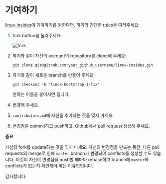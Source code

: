 기여하기
================================================================================

[linux-insides](https://github.com/0xAX/linux-insides)에 기여하기를 원한다면, 하기의 간단한 rules을 따라주세요:

1. fork button을 눌러주세요:

    ![fork](http://oi58.tinypic.com/jj2trm.jpg)

2. 하기와 같이 자신의 account의 repository를 clone해 주세요:

    ```
    git clone git@github.com:your_github_username/linux-insides.git
    ```

3. 하기와 같이 새로운 branch를 만들어 주세요:

    ```
    git checkout -b "linux-bootstrap-1-fix"
    ```
    원하는 이름을 붙이시면 됩니다.

4. 변경해 주세요.

5. `contributors.md`에 자신을 추가하는 것을 잊지 마세요.

6. 변경점을 commit하고 push하고, Github에서 pull request 생성해 주세요.

**중요**

자신의 fork를 update하는 것을 잊지 마세요. 자신의 변경점을 만드는 동안, 다른 pull requests의 merge로 인해 `master` branch가 변경되어 conflicts를 생성할 수도 있습니다. 이것이 자신의 변경점을 push할 때마다 rebase하고 branch에 `master`와 conflicts가 없는지 확인해야 하는 이유입입니다.

감사합니다.
